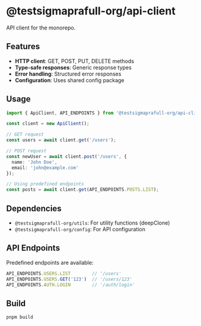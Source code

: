 # @testsigmaprafull-org/api-client

API client for the monorepo.

## Features

- **HTTP client**: GET, POST, PUT, DELETE methods
- **Type-safe responses**: Generic response types
- **Error handling**: Structured error responses
- **Configuration**: Uses shared config package

## Usage

```typescript
import { ApiClient, API_ENDPOINTS } from '@testsigmaprafull-org/api-client';

const client = new ApiClient();

// GET request
const users = await client.get('/users');

// POST request
const newUser = await client.post('/users', {
  name: 'John Doe',
  email: 'john@example.com'
});

// Using predefined endpoints
const posts = await client.get(API_ENDPOINTS.POSTS.LIST);
```

## Dependencies

- `@testsigmaprafull-org/utils`: For utility functions (deepClone)
- `@testsigmaprafull-org/config`: For API configuration

## API Endpoints

Predefined endpoints are available:

```typescript
API_ENDPOINTS.USERS.LIST        // '/users'
API_ENDPOINTS.USERS.GET('123')  // '/users/123'
API_ENDPOINTS.AUTH.LOGIN        // '/auth/login'
```

## Build

```bash
pnpm build
``` 